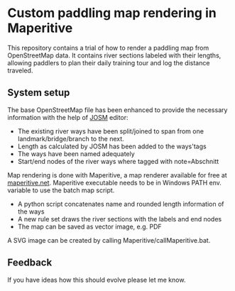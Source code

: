 # Custom paddling map rendering in Maperitive

This repository contains a trial of how to render a paddling map from OpenStreetMap data. It contains river sections labeled with 
their lengths, allowing paddlers to plan their daily training tour and log the distance traveled.

## System setup

The base OpenStreetMap file has been enhanced to provide the necessary information with the help of [JOSM](https://josm.openstreetmap.de) editor:
- The existing river ways have been split/joined to span from one landmark/bridge/branch to the next.
- Length as calculated by JOSM has been added to the ways'tags
- The ways have been named adequately
- Start/end nodes of the river ways where tagged with note=Abschnitt

Map rendering is done with Maperitive, a map renderer available for free at [maperitive.net](http:///maperitive.net). 
Maperitive executable needs to be in Windows PATH env. variable to use the batch map script.
- A python script concatenates name and rounded length information of the ways
- A new rule set draws the river sections with the labels and end nodes
- The map can be saved as vector image, e.g. PDF

A SVG image can be created by calling Maperitive/callMaperitive.bat.

## Feedback
If you have ideas how this should evolve please let me know.